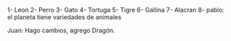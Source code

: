 1- Leon
2- Perro
3- Gato
4- Tortuga
5- Tigre
6- Gallina
7- Alacran
8- pablo:  el planeta tiene variedades de animales

Juan:
Hago cambios, agrego Dragón.


